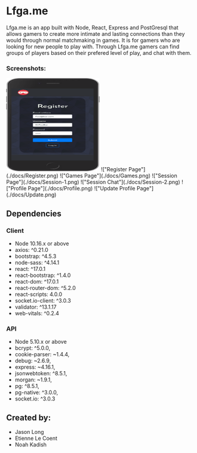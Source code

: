 # Lfga.me

Lfga.me is an app built with Node, React, Express and PostGresql that allows gamers to create more intimate and lasting connections than they would through normal matchmaking in games. It is for gamers who are looking for new people to play with. Through Lfga.me gamers can find groups of players based on their prefered level of play, and chat with them. 

### Screenshots:

<img src="./docs/Register.png" width="250" height="250">
!["Register Page"](./docs/Register.png)
!["Games Page"](./docs/Games.png)
!["Session Page"](./docs/Session-1.png)
!["Session Chat"](./docs/Session-2.png)
!["Profile Page"](./docs/Profile.png)
!["Update Profile Page"](./docs/Update.png)

## Dependencies

### Client
- Node 10.16.x or above
- axios: ^0.21.0
- bootstrap: ^4.5.3
- node-sass: ^4.14.1
- react: ^17.0.1
- react-bootstrap: ^1.4.0
- react-dom: ^17.0.1
- react-router-dom: ^5.2.0
- react-scripts: 4.0.0
- socket.io-client: ^3.0.3
- validator: ^13.1.17
- web-vitals: ^0.2.4


### API
- Node 5.10.x or above
- bcrypt: ^5.0.0,
- cookie-parser: ~1.4.4,
- debug: ~2.6.9,
- express: ~4.16.1,
- jsonwebtoken: ^8.5.1,
- morgan: ~1.9.1,
- pg: ^8.5.1,
- pg-native: ^3.0.0,
- socket.io: ^3.0.3

## Created by:

- Jason Long
- Etienne Le Coent
- Noah Kadish